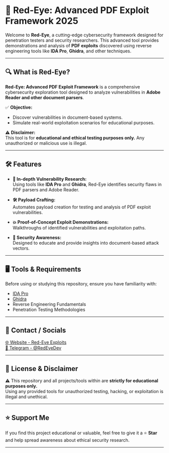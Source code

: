 # 🚀 **Red-Eye: Advanced PDF Exploit Framework 2025**  

Welcome to **Red-Eye**, a cutting-edge cybersecurity framework designed for penetration testers and security researchers. This advanced tool provides demonstrations and analysis of **PDF exploits** discovered using reverse engineering tools like **IDA Pro**, **Ghidra**, and other techniques.  

---

## 🔍 **What is Red-Eye?**  

**Red-Eye: Advanced PDF Exploit Framework** is a comprehensive cybersecurity exploration tool designed to analyze vulnerabilities in **Adobe Reader and other document parsers**.  

✅ **Objective:**  
- Discover vulnerabilities in document-based systems.  
- Simulate real-world exploitation scenarios for educational purposes.  

⚠️ **Disclaimer:**  
This tool is for **educational and ethical testing purposes only.** Any unauthorized or malicious use is illegal.  

---

## 🛠️ **Features**  

- **🔎 In-depth Vulnerability Research:**  
  Using tools like **IDA Pro** and **Ghidra**, Red-Eye identifies security flaws in PDF parsers and Adobe Reader.  

- **🛠️ Payload Crafting:**  
  Automates payload creation for testing and analysis of PDF exploit vulnerabilities.  

- **💥 Proof-of-Concept Exploit Demonstrations:**  
  Walkthroughs of identified vulnerabilities and exploitation paths.  

- **🔐 Security Awareness:**  
  Designed to educate and provide insights into document-based attack vectors.  

---

## 🖥️ **Tools & Requirements**  

Before using or studying this repository, ensure you have familiarity with:  

- [IDA Pro](https://hex-rays.com/ida-free/)  
- [Ghidra](https://ghidra-sre.org/)  
- Reverse Engineering Fundamentals  
- Penetration Testing Methodologies  

---

## 💬 **Contact / Socials**  

[🌐 Website - Red-Eye Exploits](https://redeye-exploits.net/)  
[💬 Telegram - @RedEyeDev](https://t.me/RedEyeDev)  

---

## 📄 **License & Disclaimer**  

⚠️ This repository and all projects/tools within are **strictly for educational purposes only.**  
Using any provided tools for unauthorized testing, hacking, or exploitation is illegal and unethical.  

---

## ⭐ **Support Me**  

If you find this project educational or valuable, feel free to give it a ⭐ **Star** and help spread awareness about ethical security research.  

---
